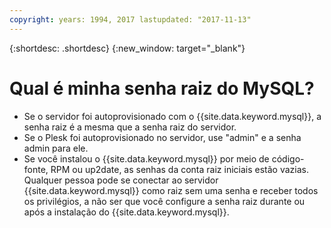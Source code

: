 ```yaml
---
copyright: years: 1994, 2017 lastupdated: "2017-11-13"
---
```


{:shortdesc: .shortdesc}
{:new_window: target="_blank"}

# Qual é minha senha raiz do MySQL?

* Se o servidor foi autoprovisionado com o
{{site.data.keyword.mysql}}, a senha raiz é a
mesma que a senha raiz do servidor.
* Se o Plesk foi autoprovisionado no servidor, use "admin" e
a senha admin para ele.
* Se você instalou o {{site.data.keyword.mysql}} por
meio de código-fonte, RPM ou up2date, as senhas da conta raiz
iniciais estão vazias. Qualquer pessoa pode se conectar ao servidor
{{site.data.keyword.mysql}} como raiz sem uma senha e
receber todos os privilégios, a não ser que você configure a
senha raiz durante ou após a instalação do {{site.data.keyword.mysql}}.
